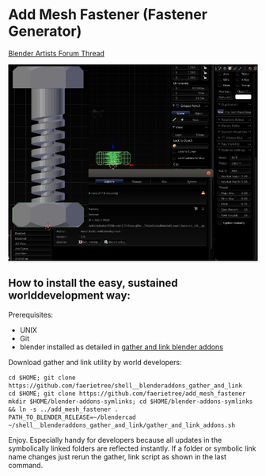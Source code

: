 Add Mesh Fastener (Fastener Generator)
====

<a href="https://blenderartists.org/forum/showthread.php?403122-Revival-Bolt-Factory-gt-Fastener-Factory-realtime-update-any-time&p=3075739#post3075739">Blender Artists Forum Thread</a>


<img src="present/fastener_factory_enable_and_gui_location.jpg" alt="" title="Examples, enable & GUI settings location"/>


How to install the easy, sustained worlddevelopment way:
---
Prerequisites:
* UNIX
* Git
* blender installed as detailed in [gather and link blender addons](http://github.com/faerietree/shell__blenderaddons_gather_and_link)

Download gather and link utility by world developers:

    cd $HOME; git clone https://github.com/faerietree/shell__blenderaddons_gather_and_link
    cd $HOME; git clone https://github.com/faerietree/add_mesh_fastener
    mkdir $HOME/blender-addons-symlinks; cd $HOME/blender-addons-symlinks && ln -s ../add_mesh_fastener .
    PATH_TO_BLENDER_RELEASE=~/blendercad ~/shell__blenderaddons_gather_and_link/gather_and_link_addons.sh


Enjoy. Especially handy for developers because all updates in the symbolically linked folders are reflected instantly. If a folder or symbolic link name changes just rerun the gather, link script as shown in the last command.

